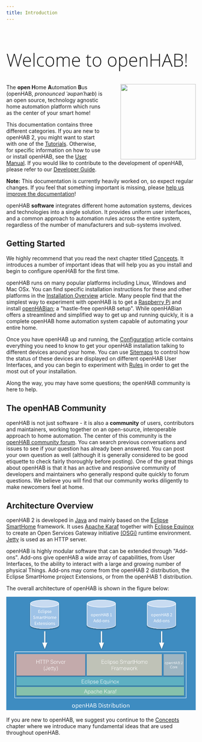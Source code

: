 ```yaml
---
title: Introduction
---
```


<h1 class="welcome">Welcome to openHAB!</h1>

<style>
@media (min-width: 720px) {
  .intro-logo {
    margin-left: 3rem; float: right;
  }
  h1.welcome {
    font-family: 'Open Sans', sans-serif;
    font-weight: 300;
    font-size: 36pt;
  }
}
</style>

<img src="/openhab-logo-square.png" width="200" height="200" class="intro-logo" />

  <p>The <strong>open H</strong>ome <strong>A</strong>utomation <strong>B</strong>us (openHAB, <em>pronounced ˈəʊpənˈhæb</em>) is an open source, technology agnostic home automation platform which runs as the center of your smart home!</p>
  <p>This documentation contains three different categories. If you are new to openHAB 2, you might want to start with one of the <a href="tutorials/index.html">Tutorials</a>. Otherwise, for specific information on how to use or install openHAB, see the <a href="introduction.html">User Manual</a>. If you would like to contribute to the development of openHAB, please refer to our <a href="developers/index.html">Developer Guide</a>.</p>
  <p><strong>Note:</strong> This documentation is currently heavily worked on, so expect regular changes. If you feel that something important is missing, please <a href="https://github.com/openhab/openhab-docs/blob/gh-pages/README.md#contributing-to-the-documentation">help us improve the documentation</a>!</p>

openHAB **software** integrates different home automation systems, devices and technologies into a single solution.
It provides uniform user interfaces, and a common approach to automation rules across the entire system, regardless of the number of manufacturers and sub-systems involved.

## Getting Started

We highly recommend that you read the next chapter titled [Concepts](./concepts/index.html).
It introduces a number of important ideas that will help you as you install and begin to configure openHAB for the first time.

openHAB runs on many popular platforms including Linux, Windows and Mac OSx.
You can find specific installation instructions for these and other platforms in the [Installation Overview](./installation/index.html) article.
Many people find that the simplest way to experiment with openHAB is to get a [Raspberry Pi](https://raspberrypi.org) and install [openHABian](./installation/openhabian.html); a "hastle-free openHAB setup".
While openHABian offers a streamlined and simplified way to get up and running quickly, it is a complete openHAB home automation system capable of automating your entire home.

Once you have openHAB up and running, the [Configuration](./configuration/index.html) article contains everything you need to know to get your openHAB installation talking to different devices around your home.
You can use [Sitemaps](./configuration/sitemaps.html) to control how the status of these devices are displayed on different openHAB User Interfaces, and you can begin to experiment with [Rules](./configuration/rules-dsl.html) in order to get the most out of your installation.

Along the way, you may have some questions; the openHAB community is here to help.

## The openHAB Community

openHAB is not just software - it is also a **community** of users, contributors and maintainers, working together on an open-source, interoperable approach to home automation.
The center of this community is the [openHAB community forum](https://community.openhab.org).
You can search previous conversations and issues to see if your question has already been answered.
You can post your own question as well (although it is generally considered to be good etiquette to check fairly thoroughly before posting).
One of the great things about openHAB is that it has an active and responsive community of developers and maintainers who generally respond quite quickly to forum questions.
We believe you will find that our community works diligently to make newcomers feel at home.

## Architecture Overview

openHAB 2 is developed in [Java](https:/www.java.com/) and mainly based on the [Eclipse SmartHome](https://eclipse.org/smarthome/) framework.
It uses [Apache Karaf](http://karaf.apache.org/) together with [Eclipse Equinox](https://www.eclipse.org/equinox/) to create an Open Services Gateway initiative [(OSGi)](https://www.osgi.org/) runtime environment.
[Jetty](https://www.eclipse.org/jetty/) is used as an HTTP server.

openHAB is highly modular software that can be extended through "Add-ons".
Add-ons give openHAB a wide array of capabilities, from User Interfaces, to the ability to interact with a large and growing number of physical Things.
Add-ons may come from the openHAB 2 distribution, the Eclipse SmartHome project Extensions, or from the openHAB 1 distribution.

The overall architecture of openHAB is shown in the figure below:

![distribution overview](./images/distro.png "Overall openHAB Architectural View")

If you are new to openHAB, we suggest you continue to the [Concepts](./concepts/index.html) chapter where we introduce many fundamental ideas that are used throughout openHAB.
